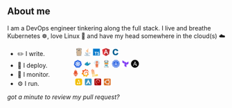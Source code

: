 ## About me

I am a DevOps engineer tinkering along the full stack.
I live and breathe Kubernetes ☸️, love Linux 🐧 and have my head somewhere in the cloud(s) ☁️

- ✏️ I write.⠀⠀⠀⠀⠀⠀⠀[![Go](assets/tiny/gopher48.png)](https://golang.org) [![Java](assets/tiny/java48.png)](https://openjdk.org/) [![Typescript](assets/tiny/ts48.png)](https://www.typescriptlang.org/) [![Angular](assets/tiny/angular48.png)](https://angular.io/) ![C](assets/tiny/c48.png)
- 🚀 I deploy.⠀⠀⠀⠀⠀⠀[![Kubernetes](assets/tiny/k8s48.png)](https://kubernetes.io/) [![Docker](assets/tiny/docker.png)](https://www.docker.com/) [![ArgoCD](assets/tiny/argo48.png)](https://argo-cd.readthedocs.io/en/stable) [![Traefik](assets/tiny/traefik48.png)](https://doc.traefik.io/traefik/) [![Certmanager](assets/tiny/cert48.png)](https://cert-manager.io) [![Terraform](assets/tiny/terraform.png)](https://www.terraform.io/) [![Ansible](assets/tiny/ansible.png)](https://www.ansible.com/)
- 🔎 I monitor.⠀⠀⠀⠀⠀[![Prometheus](assets/tiny/prometheus48.png)](https://prometheus.io/) [![Grafana](assets/tiny/grafana48.png)](https://grafana.com/) [![Loki](assets/tiny/loki48.png)](https://grafana.com/)
- ⚙️ I run.⠀⠀⠀⠀⠀⠀⠀⠀[![Linux](assets/tiny/linux48square.png)](https://kernel.org) [![Arch](assets/tiny/arch48.png)](https://archlinux.org) [![Debian](assets/tiny/debian48square.png)](https://debian.org) [![Ubuntu](assets/tiny/ubuntu48square.png)](https://ubuntu.com)

_got a minute to review my pull request?_
